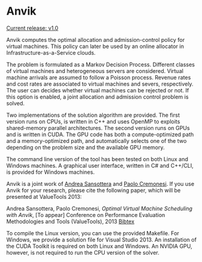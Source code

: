 Anvik
=====

[Current release: v1.0](https://github.com/asansottera/anvik/releases/tag/v1.0)

Anvik computes the optimal allocation and admission-control policy for virtual machines.
This policy can later be used by an online allocator in Infrastructure-as-a-Service clouds.

The problem is formulated as a Markov Decision Process.
Different classes of virtual machines and heterogeneous servers are considered.
Virtual machine arrivals are assumed to follow a Poisson process.
Revenue rates and cost rates are associated to virtual machines and severs, respectively.
The user can decides whether virtual machines can be rejected or not.
If this option is enabled, a joint allocation and admission control problem is solved.

Two implementations of the solution algorithm are provided.
The first version runs on CPUs, is written in C++ and uses OpenMP to exploits shared-memory parallel architectures.
The second version runs on GPUs and is written in CUDA. 
The GPU code has both a compute-optimized path and a memory-optimized path, and
automatically selects one of the two depending on the problem size and the available GPU memory.

The command line version of the tool has been tested on both Linux and Windows machines.
A graphical user interface, written in C# and C++/CLI, is provided for Windows machines.

Anvik is a joint work of <a href="http://home.deib.polimi.it/sansottera/">Andrea Sansottera</a> and <a href="http://home.deib.polimi.it/cremones/">Paolo Cremonesi</a>.
If you use Anvik for your research, please cite the following paper, which will be presented at ValueTools 2013:

Andrea Sansottera, Paolo Cremonesi,
*Optimal Virtual Machine Scheduling with Anvik*,
[To appear] Conference on Performance Evaluation Methodologies and Tools (ValueTools), 2013
<a href="http://home.deib.polimi.it/sansottera/bibtex/sansottera2013anvik.bib">Bibtex</a>

To compile the Linux version, you can use the provided Makefile.
For Windows, we provide a solution file for Visual Studio 2013.
An installation of the CUDA Toolkit is required on both Linux and Windows.
An NVIDIA GPU, however, is not required to run the CPU version of the solver.
